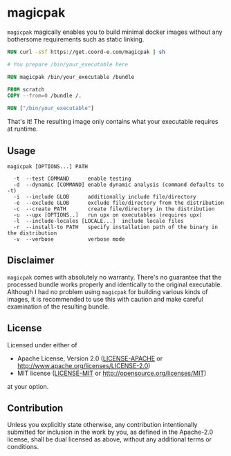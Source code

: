 # magicpak

`magicpak` magically enables you to build minimal docker images without any bothersome requirements such as static linking.

```dockerfile
RUN curl -sSf https://get.coord-e.com/magicpak | sh

# You prepare /bin/your_executable here

RUN magicpak /bin/your_executable /bundle

FROM scratch
COPY --from=0 /bundle /.

RUN ["/bin/your_executable"]
```

That's it! The resulting image only contains what your executable requires at runtime.

## Usage

```
magicpak [OPTIONS...] PATH

  -t  --test COMMAND      enable testing
  -d  --dynamic [COMMAND] enable dynamic analysis (command defaults to -t)
  -i  --include GLOB      additionally include file/directory
  -e  --exclude GLOB      exclude file/directory from the distribution
  -c  --create PATH       create file/directory in the distribution
  -u  --upx [OPTIONS..]   run upx on executables (requires upx)
  -l  --include-locales [LOCALE...]  include locale files
  -r  --install-to PATH   specify installation path of the binary in the distribution
  -v  --verbose           verbose mode
```

## Disclaimer

`magicpak` comes with absolutely no warranty. There's no guarantee that the processed bundle works properly and identically to the original executable. Although I had no problem using `magicpak` for building various kinds of images, it is recommended to use this with caution and make careful examination of the resulting bundle.

## License

Licensed under either of

 * Apache License, Version 2.0
   ([LICENSE-APACHE](LICENSE-APACHE) or http://www.apache.org/licenses/LICENSE-2.0)
 * MIT license
   ([LICENSE-MIT](LICENSE-MIT) or http://opensource.org/licenses/MIT)

at your option.

## Contribution

Unless you explicitly state otherwise, any contribution intentionally submitted
for inclusion in the work by you, as defined in the Apache-2.0 license, shall be
dual licensed as above, without any additional terms or conditions.
